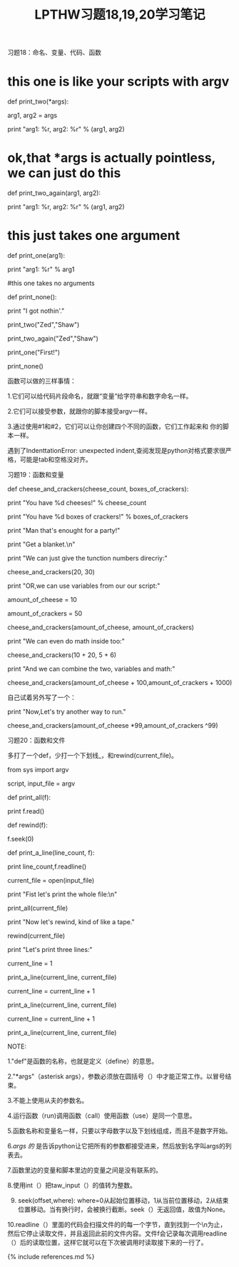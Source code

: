﻿---
layout: post
title: LPTHW习题18,19,20学习笔记
category: note
---

习题18：命名、变量、代码、函数

# this one is like your scripts with argv

def print_two(*args):

   arg1, arg2 = args

   print "arg1: %r, arg2: %r" % (arg1, arg2)
  
# ok,that *args is actually pointless, we can just do this

def print_two_again(arg1, arg2):
  
   print "arg1: %r, arg2: %r" % (arg1, arg2)
   
# this just takes one argument 

   def print_one(arg1):
    
   print "arg1: %r" % arg1
   
#this one takes no arguments 

def print_none():
 
   print "I got nothin'."
   
   
print_two("Zed","Shaw")

print_two_again("Zed","Shaw")

print_one("First!")

print_none()


函数可以做的三样事情：

1.它们可以给代码片段命名，就跟“变量”给字符串和数字命名一样。

2.它们可以接受参数，就跟你的脚本接受argv一样。

3.通过使用#1和#2，它们可以让你创建四个不同的函数，它们工作起来和 你的脚本一样。

遇到了IndenttationError: unexpected indent,查阅发现是python对格式要求很严格，可能是tab和空格没对齐。

习题19：函数和变量

def cheese_and_crackers(cheese_count, boxes_of_crackers):

print "You have %d cheeses!" % cheese_count

print "You have %d boxes of crackers!" % boxes_of_crackers

print "Man that's enought for a party!"

print "Get a blanket.\n"
   
   
print "We can just give the tunction numbers direcriy:"

cheese_and_crackers(20, 30)

print "OR,we can use variables from our our script:"

amount_of_cheese = 10

amount_of_crackers = 50


cheese_and_crackers(amount_of_cheese, amount_of_crackers)


print "We can even do math inside too:"

cheese_and_crackers(10 + 20, 5 + 6)



print "And we can combine the two, variables and math:"

cheese_and_crackers(amount_of_cheese + 100,amount_of_crackers + 1000)



自己试着另外写了一个：

print "Now,Let's try another way to run."

cheese_and_crackers(amount_of_cheese *99,amount_of_crackers ^99)

习题20：函数和文件

多打了一个def，少打一个下划线_，和rewind(current_file)。

from sys import argv

script, input_file = argv

def print_all(f):

   print f.read()


def rewind(f):

   f.seek(0)
   
def print_a_line(line_count, f):
   
   print line_count,f.readline()
   
current_file = open(input_file)

print "Fist let's print the whole file:\n"

print_all(current_file)

print "Now let's rewind, kind of like a tape."

rewind(current_file)

print "Let's print three lines:"

current_line = 1

print_a_line(current_line, current_file)

current_line = current_line + 1

print_a_line(current_line, current_file)

current_line = current_line + 1

print_a_line(current_line, current_file)


NOTE:

1."def"是函数的名称，也就是定义（define）的意思。

2."*args"（asterisk args），参数必须放在圆括号（）中才能正常工作。以冒号结束。

3.不能上使用从夫的参数名。

4.运行函数（run)调用函数（call）使用函数（use）是同一个意思。

5.函数名称和变量名一样，只要以字母数字以及下划线组成，而且不是数字开始。

6.*args 的* 是告诉python让它把所有的参数都接受进来，然后放到名字叫args的列表去。

7.函数里边的变量和脚本里边的变量之间是没有联系的。

8.使用int（）把taw_input（）的值转为整数。

9. seek(offset,where):  where=0从起始位置移动，1从当前位置移动，2从结束位置移动。当有换行时，会被换行截断。seek（）无返回值，故值为None。

10.readline（）里面的代码会扫描文件的的每一个字节，直到找到一个\n为止，然后它停止读取文件，并且返回此前的文件内容。文件f会记录每次调用readline（）后的读取位置，这样它就可以在下次被调用时读取接下来的一行了。
















{% include references.md %}
